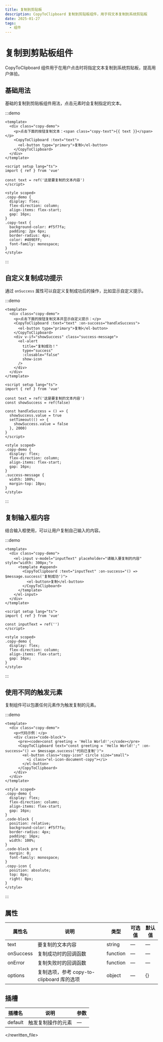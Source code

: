 ```yaml
---
title: 复制到剪贴板
description: CopyToClipboard 复制到剪贴板组件，用于将文本复制到系统剪贴板
date: 2025-01-27
tags:
  - 组件
---
```


# 复制到剪贴板组件

CopyToClipboard 组件用于在用户点击时将指定文本复制到系统剪贴板，提高用户体验。

## 基础用法

基础的复制到剪贴板组件用法，点击元素时会复制指定的文本。

:::demo
```vue
<template>
  <div class="copy-demo">
    <p>点击下面的按钮复制文本：<span class="copy-text">{{ text }}</span></p>
    <CopyToClipboard :text="text">
      <el-button type="primary">复制</el-button>
    </CopyToClipboard>
  </div>
</template>

<script setup lang="ts">
import { ref } from 'vue'

const text = ref('这是要复制的文本内容')
</script>

<style scoped>
.copy-demo {
  display: flex;
  flex-direction: column;
  align-items: flex-start;
  gap: 16px;
}
.copy-text {
  background-color: #f5f7fa;
  padding: 2px 6px;
  border-radius: 4px;
  color: #409EFF;
  font-family: monospace;
}
</style>
```
:::

## 自定义复制成功提示

通过 `onSuccess` 属性可以自定义复制成功后的操作，比如显示自定义提示。

:::demo
```vue
<template>
  <div class="copy-demo">
    <p>点击下面的按钮复制文本并显示自定义提示：</p>
    <CopyToClipboard :text="text" :on-success="handleSuccess">
      <el-button type="primary">复制</el-button>
    </CopyToClipboard>
    <div v-if="showSuccess" class="success-message">
      <el-alert
        title="复制成功！"
        type="success"
        :closable="false"
        show-icon
      />
    </div>
  </div>
</template>

<script setup lang="ts">
import { ref } from 'vue'

const text = ref('这是要复制的文本内容')
const showSuccess = ref(false)

const handleSuccess = () => {
  showSuccess.value = true
  setTimeout(() => {
    showSuccess.value = false
  }, 2000)
}
</script>

<style scoped>
.copy-demo {
  display: flex;
  flex-direction: column;
  align-items: flex-start;
  gap: 16px;
}
.success-message {
  width: 100%;
  margin-top: 10px;
}
</style>
```
:::

## 复制输入框内容

结合输入框使用，可以让用户复制自己输入的内容。

:::demo
```vue
<template>
  <div class="copy-demo">
    <el-input v-model="inputText" placeholder="请输入要复制的内容" style="width: 300px;">
      <template #append>
        <CopyToClipboard :text="inputText" :on-success="() => $message.success('复制成功')">
          <el-button>复制</el-button>
        </CopyToClipboard>
      </template>
    </el-input>
  </div>
</template>

<script setup lang="ts">
import { ref } from 'vue'

const inputText = ref('')
</script>

<style scoped>
.copy-demo {
  display: flex;
  flex-direction: column;
  align-items: flex-start;
  gap: 16px;
}
</style>
```
:::

## 使用不同的触发元素

复制组件可以包裹任何元素作为触发复制的元素。

:::demo
```vue
<template>
  <div class="copy-demo">
    <p>代码示例：</p>
    <div class="code-block">
      <pre><code>const greeting = 'Hello World!';</code></pre>
      <CopyToClipboard text="const greeting = 'Hello World!';" :on-success="() => $message.success('代码已复制')">
        <el-button class="copy-icon" circle size="small">
          <i class="el-icon-document-copy"></i>
        </el-button>
      </CopyToClipboard>
    </div>
  </div>
</template>

<style scoped>
.copy-demo {
  display: flex;
  flex-direction: column;
  align-items: flex-start;
  gap: 16px;
}
.code-block {
  position: relative;
  background-color: #f5f7fa;
  border-radius: 4px;
  padding: 16px;
  width: 100%;
}
.code-block pre {
  margin: 0;
  font-family: monospace;
}
.copy-icon {
  position: absolute;
  top: 8px;
  right: 8px;
}
</style>
```
:::

## 属性

| 属性名 | 说明 | 类型 | 可选值 | 默认值 |
| --- | --- | --- | --- | --- |
| text | 要复制的文本内容 | string | — | — |
| onSuccess | 复制成功时的回调函数 | function | — | — |
| onError | 复制失败时的回调函数 | function | — | — |
| options | 复制选项，参考 copy-to-clipboard 库的选项 | object | — | {} |

## 插槽

| 插槽名 | 说明 | 参数 |
| --- | --- | --- |
| default | 触发复制操作的元素 | — |
</rewritten_file> 